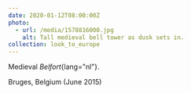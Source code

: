 ```yaml
---
date: 2020-01-12T08:00:00Z
photo:
  - url: /media/1578816000.jpg
    alt: Tall medieval bell tower as dusk sets in.
collection: look_to_europe
---
```

Medieval *Belfort*{lang="nl"}.

Bruges, Belgium (June 2015)
